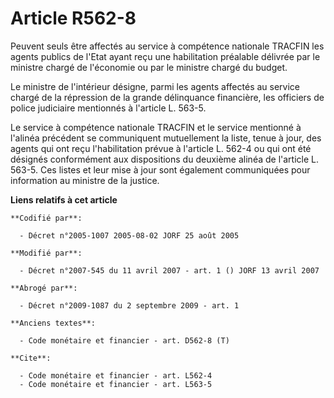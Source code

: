 # Article R562-8

Peuvent seuls être affectés au service à compétence nationale TRACFIN les agents publics de l'Etat ayant reçu une
habilitation préalable délivrée par le ministre chargé de l'économie ou par le ministre chargé du budget.

Le ministre de l'intérieur désigne, parmi les agents affectés au service chargé de la répression de la grande délinquance
financière, les officiers de police judiciaire mentionnés à l'article L. 563-5.

Le service à compétence nationale TRACFIN et le service mentionné à l'alinéa précédent se communiquent mutuellement la liste,
tenue à jour, des agents qui ont reçu l'habilitation prévue à l'article L. 562-4 ou qui ont été désignés conformément aux
dispositions du deuxième alinéa de l'article L. 563-5. Ces listes et leur mise à jour sont également communiquées pour
information au ministre de la justice.

**Liens relatifs à cet article**

	**Codifié par**:

	  - Décret n°2005-1007 2005-08-02 JORF 25 août 2005

	**Modifié par**:

	  - Décret n°2007-545 du 11 avril 2007 - art. 1 () JORF 13 avril 2007

	**Abrogé par**:

	  - Décret n°2009-1087 du 2 septembre 2009 - art. 1

	**Anciens textes**:

	  - Code monétaire et financier - art. D562-8 (T)

	**Cite**:

	  - Code monétaire et financier - art. L562-4
	  - Code monétaire et financier - art. L563-5
